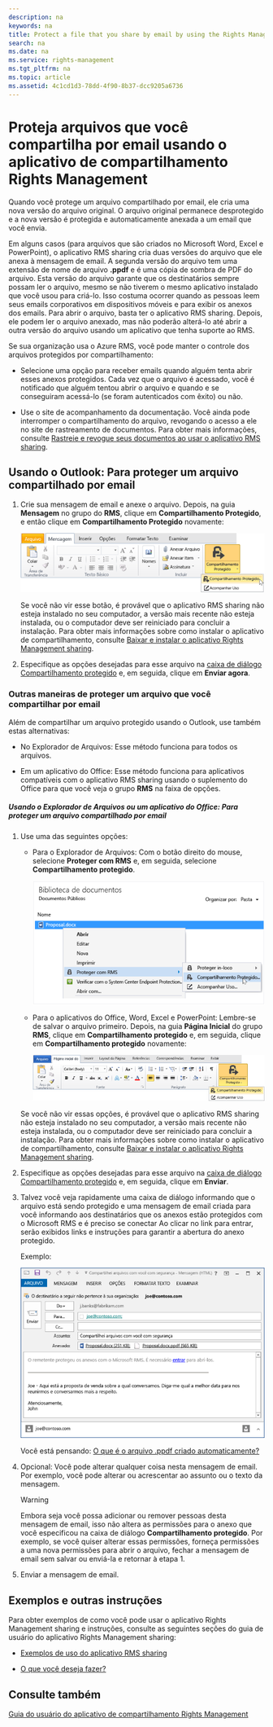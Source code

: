 ```yaml
---
description: na
keywords: na
title: Protect a file that you share by email by using the Rights Management sharing application
search: na
ms.date: na
ms.service: rights-management
ms.tgt_pltfrm: na
ms.topic: article
ms.assetid: 4c1cd1d3-78dd-4f90-8b37-dcc9205a6736
---
```

# Proteja arquivos que voc&#234; compartilha por email usando o aplicativo de compartilhamento Rights Management
Quando você protege um arquivo compartilhado por email, ele cria uma nova versão do arquivo original. O arquivo original permanece desprotegido e a nova versão é protegida e automaticamente anexada a um email que você envia.

Em alguns casos (para arquivos que são criados no Microsoft Word, Excel e PowerPoint), o aplicativo RMS sharing cria duas versões do arquivo que ele anexa à mensagem de email. A segunda versão do arquivo tem uma extensão de nome de arquivo **.ppdf** e é uma cópia de sombra de PDF do arquivo. Esta versão do arquivo garante que os destinatários sempre possam ler o arquivo, mesmo se não tiverem o mesmo aplicativo instalado que você usou para criá-lo. Isso costuma ocorrer quando as pessoas leem seus emails corporativos em dispositivos móveis e para exibir os anexos dos emails. Para abrir o arquivo, basta ter o aplicativo RMS sharing. Depois, ele podem ler o arquivo anexado, mas não poderão alterá-lo até abrir a outra versão do arquivo usando um aplicativo que tenha suporte ao RMS.

Se sua organização usa o Azure RMS, você pode manter o controle dos arquivos protegidos por compartilhamento:

-   Selecione uma opção para receber emails quando alguém tenta abrir esses anexos protegidos. Cada vez que o arquivo é acessado, você é notificado que alguém tentou abrir o arquivo e quando e se conseguiram acessá-lo (se foram autenticados com êxito) ou não.

-   Use o site de acompanhamento da documentação. Você ainda pode interromper o compartilhamento do arquivo, revogando o acesso a ele no site de rastreamento de documentos. Para obter mais informações, consulte [Rastreie e revogue seus documentos ao usar o aplicativo RMS sharing](../Topic/Track_and_revoke_your_documents_when_you_use_the_RMS_sharing_application.md).

## Usando o Outlook: Para proteger um arquivo compartilhado por email

1.  Crie sua mensagem de email e anexe o arquivo. Depois, na guia **Mensagem** no grupo do **RMS**, clique em **Compartilhamento Protegido**, e então clique em **Compartilhamento Protegido** novamente:

    ![](../Image/ADRMS_MSRMSApp_SP_OutlookToolbar.png)

    Se você não vir esse botão, é provável que o aplicativo RMS sharing não esteja instalado no seu computador, a versão mais recente não esteja instalada, ou o computador deve ser reiniciado para concluir a instalação. Para obter mais informações sobre como instalar o aplicativo de compartilhamento, consulte [Baixar e instalar o aplicativo Rights Management sharing](../Topic/Download_and_install_the_Rights_Management_sharing_application.md).

2.  Especifique as opções desejadas para esse arquivo na [caixa de diálogo Compartilhamento protegido](http://technet.microsoft.com/library/dn574738.aspx) e, em seguida, clique em **Enviar agora**.

### Outras maneiras de proteger um arquivo que você compartilhar por email
Além de compartilhar um arquivo protegido usando o Outlook, use também estas alternativas:

-   No Explorador de Arquivos: Esse método funciona para todos os arquivos.

-   Em um aplicativo do Office: Esse método funciona para aplicativos compatíveis com o aplicativo RMS sharing usando o suplemento do Office para que você veja o grupo **RMS** na faixa de opções.

##### Usando o Explorador de Arquivos ou um aplicativo do Office: Para proteger um arquivo compartilhado por email

1.  Use uma das seguintes opções:

    -   Para o Explorador de Arquivos: Com o botão direito do mouse, selecione **Proteger com RMS** e, em seguida, selecione **Compartilhamento protegido**.

        ![](../Image/ADRMS_MSRMSApp_ShareProtectedMenu.png)

    -   Para o aplicativos do Office, Word, Excel e PowerPoint: Lembre-se de salvar o arquivo primeiro. Depois, na guia **Página Inicial** do grupo **RMS**, clique em **Compartilhamento protegido** e, em seguida, clique em **Compartilhamento protegido** novamente:

        ![](../Image/ADRMS_MSRMSApp_SP_OfficeToolbar.png)

    Se você não vir essas opções, é provável que o aplicativo RMS sharing não esteja instalado no seu computador, a versão mais recente não esteja instalada, ou o computador deve ser reiniciado para concluir a instalação. Para obter mais informações sobre como instalar o aplicativo de compartilhamento, consulte [Baixar e instalar o aplicativo Rights Management sharing](../Topic/Download_and_install_the_Rights_Management_sharing_application.md).

2.  Especifique as opções desejadas para esse arquivo na [caixa de diálogo Compartilhamento protegido](http://technet.microsoft.com/library/dn574738.aspx) e, em seguida, clique em **Enviar**.

3.  Talvez você veja rapidamente uma caixa de diálogo informando que o arquivo está sendo protegido e uma mensagem de email criada para você informando aos destinatários que os anexos estão protegidos com o Microsoft RMS e é preciso se conectar  Ao clicar no link para entrar, serão exibidos links e instruções para garantir a abertura do anexo protegido.

    Exemplo:

    ![](../Image/ADRMS_MSRMSApp_EmailMessage.PNG)

    Você está pensando: [O que é o arquivo .ppdf criado automaticamente?](../Topic/Dialog_box_options_for_the_Rights_Management_sharing_application.md#BKMK_PPDF)

4.  Opcional: Você pode alterar qualquer coisa nesta mensagem de email. Por exemplo, você pode alterar ou acrescentar ao assunto ou o texto da mensagem.

    > [!WARNING]
    > Embora seja você possa adicionar ou remover pessoas desta mensagem de email, isso não altera as permissões para o anexo que você especificou na caixa de diálogo **Compartilhamento protegido**. Por exemplo, se você quiser alterar essas permissões, forneça permissões a uma nova permissões para abrir o arquivo, fechar a mensagem de email sem salvar ou enviá-la e retornar à etapa 1.

5.  Enviar a mensagem de email.

## Exemplos e outras instruções
Para obter exemplos de como você pode usar o aplicativo Rights Management sharing e instruções, consulte as seguintes seções do guia de usuário do aplicativo Rights Management sharing:

-   [Exemplos de uso do aplicativo RMS sharing](../Topic/Rights_Management_sharing_application_user_guide.md#BKMK_SharingExamples)

-   [O que você deseja fazer?](../Topic/Rights_Management_sharing_application_user_guide.md#BKMK_SharingInstructions)

## Consulte também
[Guia do usuário do aplicativo de compartilhamento Rights Management](../Topic/Rights_Management_sharing_application_user_guide.md)

